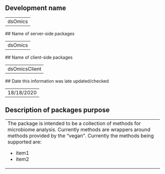## Development name
<table>
<tr>
<td>dsOmics
</td>
</tr>
</table>
## Name of server-side packages
<table>
<tr>
<td>dsOmics
</td>
</tr>
</table>
## Name of client-side packages
<table>
<tr>
<td>dsOmicsClient
</td>
</tr>
</table>
## Date this information was late updated/checked
<table>
<tr>
<td>18/18/2020
</td>
</tr>
</table>

## Description of packages purpose
<table>
<tr>
<td>The package is intended to be a collection of methods for microbiome analysis. Currently methods are wrappers around methods provided by the “vegan”. Currently the methods being supported are: <ul><li>item1</li><li>item2</li></ul>
</td>
</tr>
</table>

